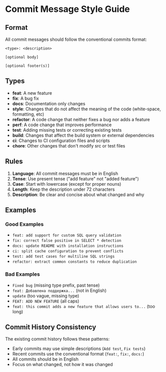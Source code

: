# Commit Message Style Guide

## Format

All commit messages should follow the conventional commits format:

```
<type>: <description>

[optional body]

[optional footer(s)]
```

## Types

- **feat**: A new feature
- **fix**: A bug fix
- **docs**: Documentation only changes
- **style**: Changes that do not affect the meaning of the code (white-space, formatting, etc)
- **refactor**: A code change that neither fixes a bug nor adds a feature
- **perf**: A code change that improves performance
- **test**: Adding missing tests or correcting existing tests
- **build**: Changes that affect the build system or external dependencies
- **ci**: Changes to CI configuration files and scripts
- **chore**: Other changes that don't modify src or test files

## Rules

1. **Language**: All commit messages must be in English
2. **Tense**: Use present tense ("add feature" not "added feature")
3. **Case**: Start with lowercase (except for proper nouns)
4. **Length**: Keep the description under 72 characters
5. **Description**: Be clear and concise about what changed and why

## Examples

### Good Examples
- `feat: add support for custom SQL query validation`
- `fix: correct false positive in SELECT * detection`
- `docs: update README with installation instructions`
- `ci: split cache configuration to prevent conflicts`
- `test: add test cases for multiline SQL strings`
- `refactor: extract common constants to reduce duplication`

### Bad Examples
- `Fixed bug` (missing type prefix, past tense)
- `feat: Добавлена поддержка...` (not in English)
- `update` (too vague, missing type)
- `FEAT: ADD NEW FEATURE` (all caps)
- `feat: this commit adds a new feature that allows users to...` (too long)

## Commit History Consistency

The existing commit history follows these patterns:
- Early commits may use simple descriptions (`Add test`, `Fix tests`)
- Recent commits use the conventional format (`feat:`, `fix:`, `docs:`)
- All commits should be in English
- Focus on what changed, not how it was changed
